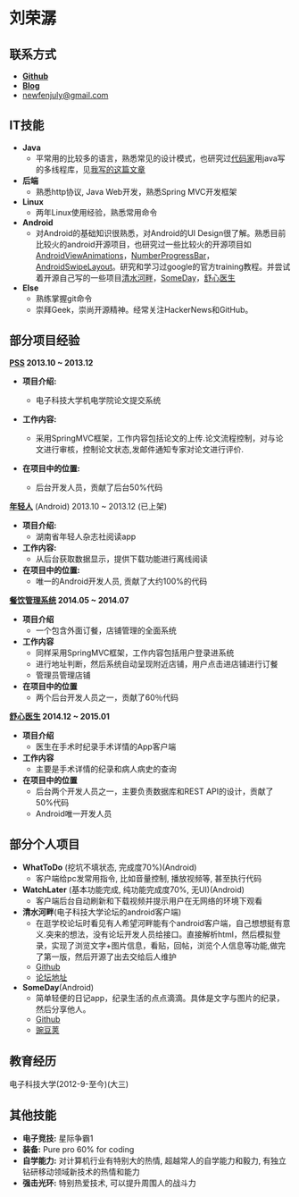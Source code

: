 刘荣潺
===============


联系方式
---------------
*	**[Github](https://github.com/fenjuly/)**
*   **[Blog](https://fenjuly.github.io)**
*	[newfenjuly@gmail.com](mailto:newfenjuly@gmail.com)




IT技能
---------------
*	**Java**
    *   平常用的比较多的语言，熟悉常见的设计模式，也研究过[代码家](https://github.com/daimajia)用java写的多线程库，见[我写的这篇文章](http://fenjuly.com/2014/11/26/java-multithread-downloader/)    
*	**后端**
	*	熟悉http协议, Java Web开发，熟悉Spring MVC开发框架
*   **Linux**
    *   两年Linux使用经验，熟悉常用命令
*	**Android**
	*   对Android的基础知识很熟悉，对Android的UI Design很了解。熟悉目前比较火的android开源项目，也研究过一些比较火的开源项目如[AndroidViewAnimations](https://github.com/daimajia/AndroidViewAnimations)，[NumberProgressBar](https://github.com/daimajia/NumberProgressBar)，[AndroidSwipeLayout](https://github.com/daimajia/AndroidSwipeLayout)。研究和学习过google的官方training教程。并尝试着开源自己写的一些项目[清水河畔](https:/github.com/fenjuly/Qshp)，[SomeDay](https://github.com/fenjuly/SomeDay)，[舒心医生](https://gtihub.com/fenjuly/ly)
*   **Else**
    *   熟练掌握git命令
    *   崇拜Geek，崇尚开源精神。经常关注HackerNews和GitHub。


部分项目经验  
---------------
**[PSS](http://demo.xhomestudio.org/uestc/) 2013.10 ~ 2013.12**

*	**项目介绍:**
	*	电子科技大学机电学院论文提交系统  
*	**工作内容:**
	*   采用SpringMVC框架，工作内容包括论文的上传.论文流程控制，对与论文进行审核，控制论文状态,发邮件通知专家对论文进行评价.

*	**在项目中的位置:**
	*	后台开发人员，贡献了后台50%代码

**[年轻人](http://zhushou.360.cn/detail/index/soft_id/935905?recrefer=SE_D_%E5%B9%B4%E8%BD%BB%E4%BA%BA)** (Android) 2013.10 ~ 2013.12 (已上架)  

*	**项目介绍:**
	*	湖南省年轻人杂志社阅读app 
*	**工作内容:**
	*   从后台获取数据显示，提供下载功能进行离线阅读
*	**在项目中的位置:**
	*	唯一的Android开发人员, 贡献了大约100%的代码

**[餐饮管理系统](http://demo.xhomestudio.org/cy) 2014.05 ~ 2014.07**

*   **项目介绍**
    *  一个包含外面订餐，店铺管理的全面系统
*   **工作内容**
    *  同样采用SpringMVC框架，工作内容包括用户登录进系统
    *  进行地址判断，然后系统自动呈现附近店铺，用户点击进店铺进行订餐
    *  管理员管理店铺
*   **在项目中的位置**
    *   两个后台开发人员之一，贡献了60％代码
    
**[舒心医生](http://pan.baidu.com/s/1c0nhn6S) 2014.12 ~ 2015.01**

*  **项目介绍**
   * 医生在手术时纪录手术详情的App客户端
*  **工作内容**
   * 主要是手术详情的纪录和病人病史的查询
*  **在项目中的位置**
   * 后台两个开发人员之一，主要负责数据库和REST API的设计，贡献了50%代码
   * Android唯一开发人员


	



部分个人项目
---------------

*	**WhatToDo** (挖坑不填状态, 完成度70%)(Android)
	*	客户端给pc发常用指令, 比如音量控制, 播放视频等, 甚至执行代码
*	**WatchLater** (基本功能完成, 纯功能完成度70%, 无UI)(Android)
	*	客户端后台自动刷新和下载视频并提示用户在无网络的环境下观看
*   **清水河畔**(电子科技大学论坛的android客户端)         
	*   在逛学校论坛时看见有人希望河畔能有个android客户端，自己想想挺有意义.突来的想法，没有论坛开发人员给接口。直接解析html，然后模拟登录，实现了浏览文字+图片信息，看贴，回帖，浏览个人信息等功能,做完了第一版，然后开源了出去交给后人维护
	*   [Github](https://github.com/fenjuly/Qshp)
	*   [论坛地址](http://bbs.uestc.edu.cn/forum.php?mod=viewthread&tid=1432808)
*	**SomeDay**(Android)
	*   简单轻便的日记app，纪录生活的点点滴滴。具体是文字与图片的纪录，然后分享他人。
    *  [Github](https://github.com/fenjuly/SomeDay)
    *   [豌豆荚](http://www.wandoujia.com/apps/com.example.liurongchan.traingdemo)


教育经历
---------------
 电子科技大学(2012-9-至今)(大三)



其他技能
---------------
*   **电子竞技:** 	星际争霸1
*   **装备:**		Pure pro 60% for coding
*   **自学能力:** 	对计算机行业有特别大的热情, 超越常人的自学能力和毅力, 有独立钻研移动领域新技术的热情和能力
*   **强击光环:** 	特别热爱技术, 可以提升周围人的战斗力
